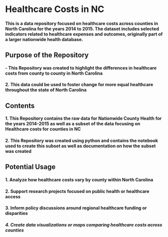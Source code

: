 # **Healthcare Costs in NC**
#### This is a data repository focused on healthcare costs across counties in North Carolina for the years 2014 to 2015. The dataset includes selected indicators related to healthcare expenses and outcomes, originally part of a larger nationwide health database.
## Purpose of the Repository
#### - This Repository was created to highlight the differences in healthcare costs from county to county in North Carolina
#### 2. This data could be used to foster change for more equal healthcare throughout the state of North Carolina
## Contents
#### 1. This Repository contains the raw data for Nationwide County Health for the years 2014-2015 as well as a subset of the data focusing on Healthcare costs for counties in NC
#### 2. This Repository was created using python and contains the notebook used to create this subset as well as documentation on how the subset was created
## Potential Usage
#### 1. Analyze how healthcare costs vary by county within North Carolina
#### 2. Support research projects focused on public health or healthcare access
#### 3. Inform policy discussions around regional healthcare funding or disparities
##### 4. Create data visualizations or maps comparing healthcare costs across counties
